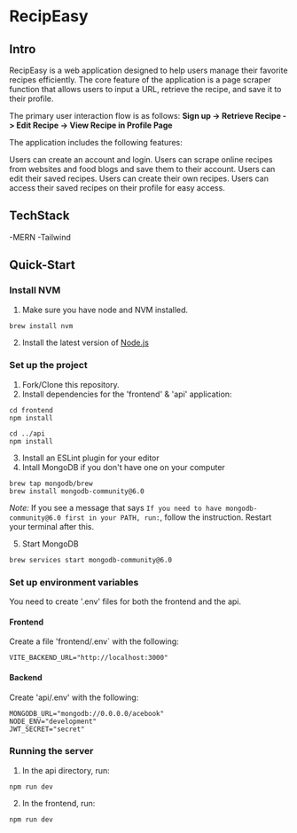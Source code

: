 # RecipEasy

## Intro

RecipEasy is a web application designed to help users manage their favorite recipes efficiently. The core feature of the application is a page scraper function that allows users to input a URL, retrieve the recipe, and save it to their profile.

The primary user interaction flow is as follows:
**Sign up -> Retrieve Recipe -> Edit Recipe -> View Recipe in Profile Page**

The application includes the following features:

Users can create an account and login.
Users can scrape online recipes from websites and food blogs and save them to their account.
Users can edit their saved recipes.
Users can create their own recipes.
Users can access their saved recipes on their profile for easy access.


## TechStack
-MERN
-Tailwind

## Quick-Start

### Install NVM
1. Make sure you have node and NVM installed. 
```
brew install nvm
```
2. Install the latest version of [Node.js](https://nodejs.org/en/)

### Set up the project
1. Fork/Clone this repository.
2. Install dependencies for the 'frontend' & 'api' application: 

```
cd frontend
npm install

cd ../api
npm install
```

3. Install an ESLint plugin for your editor
4. Intall MongoDB if you don't have one on your computer

```
brew tap mongodb/brew
brew install mongodb-community@6.0
```
   _Note:_ If you see a message that says
   `If you need to have mongodb-community@6.0 first in your PATH, run:`, follow
   the instruction. Restart your terminal after this.

5. Start MongoDB

```
brew services start mongodb-community@6.0
```

### Set up environment variables

You need to create '.env' files for both the frontend and the api.

#### Frontend
Create a file 'frontend/.env` with the following:

```
VITE_BACKEND_URL="http://localhost:3000"
```

#### Backend
Create 'api/.env' with the following:

```
MONGODB_URL="mongodb://0.0.0.0/acebook"
NODE_ENV="development"
JWT_SECRET="secret"
```

### Running the server

1. In the api directory, run:
```
npm run dev
```
2. In the frontend, run:
```
npm run dev
```

